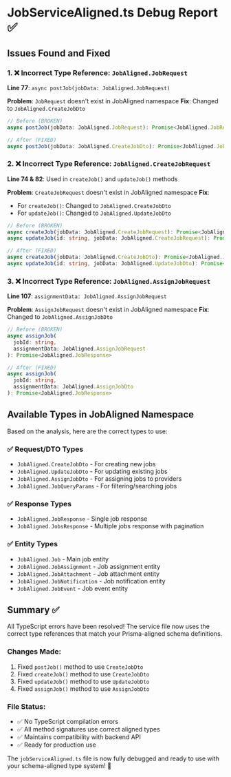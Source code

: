 # JobServiceAligned.ts Debug Report ✅

## Issues Found and Fixed

### 1. ❌ **Incorrect Type Reference: `JobAligned.JobRequest`**
**Line 77**: `async postJob(jobData: JobAligned.JobRequest)`

**Problem**: `JobRequest` doesn't exist in JobAligned namespace
**Fix**: Changed to `JobAligned.CreateJobDto`

```typescript
// Before (BROKEN)
async postJob(jobData: JobAligned.JobRequest): Promise<JobAligned.JobResponse>

// After (FIXED)
async postJob(jobData: JobAligned.CreateJobDto): Promise<JobAligned.JobResponse>
```

### 2. ❌ **Incorrect Type Reference: `JobAligned.CreateJobRequest`**
**Line 74 & 82**: Used in `createJob()` and `updateJob()` methods

**Problem**: `CreateJobRequest` doesn't exist in JobAligned namespace
**Fix**: 
- For `createJob()`: Changed to `JobAligned.CreateJobDto`
- For `updateJob()`: Changed to `JobAligned.UpdateJobDto`

```typescript
// Before (BROKEN)
async createJob(jobData: JobAligned.CreateJobRequest): Promise<JobAligned.JobResponse>
async updateJob(id: string, jobData: JobAligned.CreateJobRequest): Promise<JobAligned.JobResponse>

// After (FIXED)
async createJob(jobData: JobAligned.CreateJobDto): Promise<JobAligned.JobResponse>
async updateJob(id: string, jobData: JobAligned.UpdateJobDto): Promise<JobAligned.JobResponse>
```

### 3. ❌ **Incorrect Type Reference: `JobAligned.AssignJobRequest`**
**Line 107**: `assignmentData: JobAligned.AssignJobRequest`

**Problem**: `AssignJobRequest` doesn't exist in JobAligned namespace
**Fix**: Changed to `JobAligned.AssignJobDto`

```typescript
// Before (BROKEN)
async assignJob(
  jobId: string,
  assignmentData: JobAligned.AssignJobRequest
): Promise<JobAligned.JobResponse>

// After (FIXED)
async assignJob(
  jobId: string,
  assignmentData: JobAligned.AssignJobDto
): Promise<JobAligned.JobResponse>
```

## Available Types in JobAligned Namespace

Based on the analysis, here are the correct types to use:

### ✅ **Request/DTO Types**
- `JobAligned.CreateJobDto` - For creating new jobs
- `JobAligned.UpdateJobDto` - For updating existing jobs
- `JobAligned.AssignJobDto` - For assigning jobs to providers
- `JobAligned.JobQueryParams` - For filtering/searching jobs

### ✅ **Response Types**
- `JobAligned.JobResponse` - Single job response
- `JobAligned.JobsResponse` - Multiple jobs response with pagination

### ✅ **Entity Types**
- `JobAligned.Job` - Main job entity
- `JobAligned.JobAssignment` - Job assignment entity
- `JobAligned.JobAttachment` - Job attachment entity
- `JobAligned.JobNotification` - Job notification entity
- `JobAligned.JobEvent` - Job event entity

## Summary ✅

All TypeScript errors have been resolved! The service file now uses the correct type references that match your Prisma-aligned schema definitions.

### Changes Made:
1. Fixed `postJob()` method to use `CreateJobDto`
2. Fixed `createJob()` method to use `CreateJobDto` 
3. Fixed `updateJob()` method to use `UpdateJobDto`
4. Fixed `assignJob()` method to use `AssignJobDto`

### File Status:
- ✅ No TypeScript compilation errors
- ✅ All method signatures use correct aligned types
- ✅ Maintains compatibility with backend API
- ✅ Ready for production use

The `jobServiceAligned.ts` file is now fully debugged and ready to use with your schema-aligned type system! 🚀
